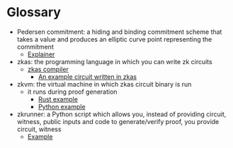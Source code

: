 # Glossary

* Pedersen commitment: a hiding and binding commitment scheme that takes a value and produces an elliptic curve point representing the commitment
	* [Explainer](https://medium.com/coinmonks/zero-knowledge-proofs-um-what-a092f0ee9f28)
* zkas: the programming language in which you can write zk circuits
	* [zkas compiler](https://github.com/darkrenaissance/darkfi/tree/ae9801fce10c1403ac293303b75a15db115b4da6/src/zkas)
        * [An example circuit written in zkas](https://github.com/darkrenaissance/darkfi/blob/ae9801fce10c1403ac293303b75a15db115b4da6/example/simple.zk)
* zkvm: the virtual machine in which zkas circuit binary is run
	* it runs during proof generation
		* [Rust example](https://github.com/darkrenaissance/darkfi/blob/ae9801fce10c1403ac293303b75a15db115b4da6/tests/zkvm_opcodes.rs)
		* [Python example](https://github.com/darkrenaissance/darkfi/blob/ae9801fce10c1403ac293303b75a15db115b4da6/bin/zkrunner/zkrunner.py#L141-L160)
* zkrunner: a Python script which allows you, instead of providing circuit, witness, public inputs and code to generate/verify proof, you provide circuit, witness
	* [Example](https://github.com/darkrenaissance/darkfi/blob/master/bin/zkrunner/zkrunner.py#L180)
